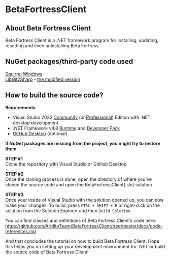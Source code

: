 # BetaFortressClient
## About Beta Fortress Client
Beta Fortress Client is a .NET framework program for installing, updating, resetting and even uninstalling Beta Fortress.

## NuGet packages/third-party code used
[Squirrel.Windows](https://github.com/squirrel/Squirrel.Windows) \
[LibGit2Sharp](https://github.com/libgit2/LibGit2Sharp) - [the modified version](https://github.com/andersklepaker/libgit2sharp) 

## How to build the source code?
**Requirements**
- Visual Studio 2022 [Community](https://visualstudio.microsoft.com/thank-you-downloading-visual-studio/?sku=Community&channel=Release&version=VS2022&source=VSLandingPage&cid=2030&passive=false) (or [Professional](https://visualstudio.microsoft.com/thank-you-downloading-visual-studio/?sku=Professional&channel=Release&version=VS2022&source=VSLandingPage&cid=2030&passive=false)) Edition with .NET desktop development
- .NET Framework v4.8 [Runtime](https://dotnet.microsoft.com/en-us/download/dotnet-framework/thank-you/net48-web-installer) and [Developer Pack](https://dotnet.microsoft.com/en-us/download/dotnet-framework/thank-you/net48-developer-pack-offline-installer)
- [GitHub Desktop](https://desktop.github.com) (optional)

**If NuGet packages are missing from the project, you might try to restore them**

**STEP #1** \
Clone the repository with Visual Studio or GitHub Desktop

**STEP #2** \
Once the cloning process is done, open the directory of where you've cloned the source code and open the BetaFortressClient(.sln) solution

**STEP #3** \
Once your inside of Visual Studio with the solution opened up, you can now make your changes. To build, press `CTRL + SHIFT + B` or right-click on the solution from the Solution Explorer and then `Build Solution`.

You can find classes and definitions of Beta Fortress Client's code here: https://github.com/AridityTeam/BetaFortressClient/tree/master/docs/code-references.md

And that concludes the tutorial on how to build Beta Fortress Client. Hope this helps you on setting up your development environment for .NET or build the source code of Beta Fortress Client!
